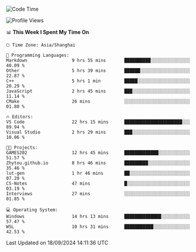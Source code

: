 <!--START_SECTION:waka-->
![Code Time](http://img.shields.io/badge/Code%20Time-1%2C999%20hrs%2051%20mins-blue)

![Profile Views](http://img.shields.io/badge/Profile%20Views-0-blue)

📊 **This Week I Spent My Time On** 

```text
🕑︎ Time Zone: Asia/Shanghai

💬 Programming Languages: 
Markdown                 9 hrs 55 mins       ██████████░░░░░░░░░░░░░░░   40.09 % 
Other                    5 hrs 39 mins       ██████░░░░░░░░░░░░░░░░░░░   22.87 % 
C++                      5 hrs 1 min         █████░░░░░░░░░░░░░░░░░░░░   20.29 % 
JavaScript               2 hrs 45 mins       ███░░░░░░░░░░░░░░░░░░░░░░   11.14 % 
CMake                    26 mins             ░░░░░░░░░░░░░░░░░░░░░░░░░   01.80 % 

🔥 Editors: 
VS Code                  22 hrs 15 mins      ██████████████████████░░░   89.94 % 
Visual Studio            2 hrs 29 mins       ███░░░░░░░░░░░░░░░░░░░░░░   10.06 % 

🐱‍💻 Projects: 
GAMES202                 12 hrs 45 mins      █████████████░░░░░░░░░░░░   51.57 % 
Zhytou.github.io         8 hrs 46 mins       █████████░░░░░░░░░░░░░░░░   35.46 % 
lut-gen                  1 hr 46 mins        ██░░░░░░░░░░░░░░░░░░░░░░░   07.20 % 
CS-Notes                 47 mins             █░░░░░░░░░░░░░░░░░░░░░░░░   03.19 % 
Interviews               27 mins             ░░░░░░░░░░░░░░░░░░░░░░░░░   01.85 % 

💻 Operating System: 
Windows                  14 hrs 13 mins      ██████████████░░░░░░░░░░░   57.47 % 
WSL                      10 hrs 31 mins      ███████████░░░░░░░░░░░░░░   42.53 % 
```


 Last Updated on 18/09/2024 14:11:36 UTC
<!--END_SECTION:waka-->